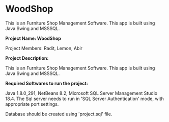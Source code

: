 # WoodShop
This is an Furniture Shop Management Software. This app is built using Java Swing and MSSSQL.

**Project Name: WoodShop**

Project Members: Radit, Lemon, Abir

**Project Description:**

This is an Furniture Shop Management Software.
This app is built using Java Swing and MSSSQL.

**Required Softwares to run the project:**

Java 1.8.0_291, NetBeans 8.2, Microsoft SQL Server Management Studio 18.4.
The Sql server needs to run in 'SQL Server Authentication' mode,
with appropriate port settings.

Database should be created using 'project.sql' file.
